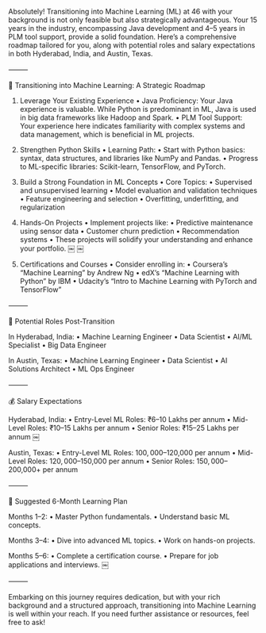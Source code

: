 Absolutely! Transitioning into Machine Learning (ML) at 46 with your background is not only feasible but also strategically advantageous. Your 15 years in the industry, encompassing Java development and 4–5 years in PLM tool support, provide a solid foundation. Here’s a comprehensive roadmap tailored for you, along with potential roles and salary expectations in both Hyderabad, India, and Austin, Texas.

⸻

🚀 Transitioning into Machine Learning: A Strategic Roadmap

1. Leverage Your Existing Experience
	•	Java Proficiency: Your Java experience is valuable. While Python is predominant in ML, Java is used in big data frameworks like Hadoop and Spark.
	•	PLM Tool Support: Your experience here indicates familiarity with complex systems and data management, which is beneficial in ML projects.

2. Strengthen Python Skills
	•	Learning Path:
	•	Start with Python basics: syntax, data structures, and libraries like NumPy and Pandas.
	•	Progress to ML-specific libraries: Scikit-learn, TensorFlow, and PyTorch.

3. Build a Strong Foundation in ML Concepts
	•	Core Topics:
	•	Supervised and unsupervised learning
	•	Model evaluation and validation techniques
	•	Feature engineering and selection
	•	Overfitting, underfitting, and regularization

4. Hands-On Projects
	•	Implement projects like:
	•	Predictive maintenance using sensor data
	•	Customer churn prediction
	•	Recommendation systems
	•	These projects will solidify your understanding and enhance your portfolio. ￼ ￼

5. Certifications and Courses
	•	Consider enrolling in:
	•	Coursera’s “Machine Learning” by Andrew Ng
	•	edX’s “Machine Learning with Python” by IBM
	•	Udacity’s “Intro to Machine Learning with PyTorch and TensorFlow”

⸻

🎯 Potential Roles Post-Transition

In Hyderabad, India:
	•	Machine Learning Engineer
	•	Data Scientist
	•	AI/ML Specialist
	•	Big Data Engineer

In Austin, Texas:
	•	Machine Learning Engineer
	•	Data Scientist
	•	AI Solutions Architect
	•	ML Ops Engineer

⸻

💰 Salary Expectations

Hyderabad, India:
	•	Entry-Level ML Roles: ₹6–10 Lakhs per annum
	•	Mid-Level Roles: ₹10–15 Lakhs per annum
	•	Senior Roles: ₹15–25 Lakhs per annum ￼

Austin, Texas:
	•	Entry-Level ML Roles: $100,000–$120,000 per annum
	•	Mid-Level Roles: $120,000–$150,000 per annum
	•	Senior Roles: $150,000–$200,000+ per annum

⸻

📅 Suggested 6-Month Learning Plan

Months 1–2:
	•	Master Python fundamentals.
	•	Understand basic ML concepts.

Months 3–4:
	•	Dive into advanced ML topics.
	•	Work on hands-on projects.

Months 5–6:
	•	Complete a certification course.
	•	Prepare for job applications and interviews. ￼

⸻

Embarking on this journey requires dedication, but with your rich background and a structured approach, transitioning into Machine Learning is well within your reach. If you need further assistance or resources, feel free to ask!
